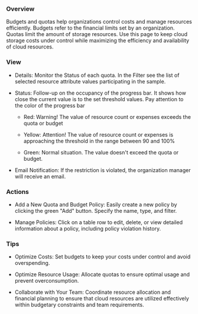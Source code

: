 ### **Overview**

Budgets and quotas help organizations control costs and manage resources efficiently. 
Budgets refer to the financial limits set by an organization. Quotas limit the amount 
of storage resources. Use this page to keep cloud storage costs under control while 
maximizing the efficiency and availability of cloud resources.

### **View**

- Details: Monitor the Status of each quota. In the Filter see the list of selected resource attribute values participating in the sample. 

- Status: Follow-up on the occupancy of the progress bar. It shows how close the current value is to the set threshold values. Pay attention to the color of the progress bar 
 
    - Red: Warning! The value of resource count or expenses exceeds the quota or budget

    - Yellow: Attention! The value of resource count or expenses is approaching the threshold in the range between 90 and 100%
  
    - Green: Normal situation. The value doesn't exceed the quota or budget.

- Email Notification: If the restriction is violated, the organization manager will receive an email.

### **Actions**

- Add a New Quota and Budget Policy: Easily create a new policy by clicking the green "Add" button. Specify the name, type, and filter.

- Manage Policies: Click on a table row to edit, delete, or view detailed information about a policy, including policy violation history.

### **Tips**

- Optimize Costs: Set budgets to keep your costs under control and avoid overspending.

- Optimize Resource Usage: Allocate quotas to ensure optimal usage and prevent overconsumption.

- Collaborate with Your Team: Coordinate resource allocation and financial planning to ensure that cloud resources are utilized effectively within budgetary constraints and team requirements.